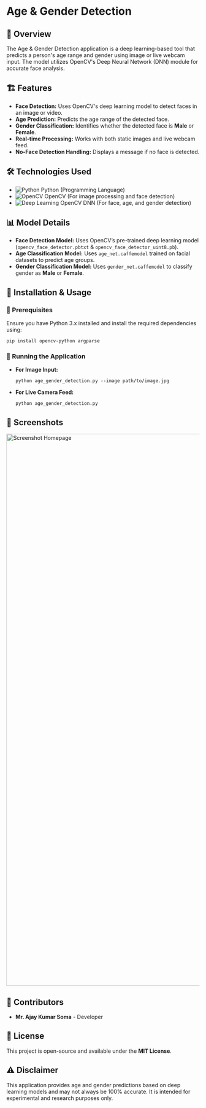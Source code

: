 <!DOCTYPE html>
<html lang="en">
<head>
    <meta charset="UTF-8">
    <meta name="viewport" content="width=device-width, initial-scale=1.0">
</head>
<body>

<h1>Age & Gender Detection</h1>

<h2>📌 Overview</h2>
<p>
The Age & Gender Detection application is a deep learning-based tool that predicts a person's age range and gender using image or live webcam input. The model utilizes OpenCV's Deep Neural Network (DNN) module for accurate face analysis.
</p>

<h2>🏗 Features</h2>
<ul>
    <li><b>Face Detection:</b> Uses OpenCV's deep learning model to detect faces in an image or video.</li>
    <li><b>Age Prediction:</b> Predicts the age range of the detected face.</li>
    <li><b>Gender Classification:</b> Identifies whether the detected face is <b>Male</b> or <b>Female</b>.</li>
    <li><b>Real-time Processing:</b> Works with both static images and live webcam feed.</li>
    <li><b>No-Face Detection Handling:</b> Displays a message if no face is detected.</li>
</ul>

<h2>🛠 Technologies Used</h2>
<ul>
    <li><img src="https://img.shields.io/badge/-Python-333333?style=flat&logo=python" alt="Python"> Python (Programming Language)</li>
    <li><img src="https://img.shields.io/badge/-OpenCV-333333?style=flat&logo=opencv" alt="OpenCV"> OpenCV (For image processing and face detection)</li>
    <li><img src="https://img.shields.io/badge/-Deep%20Learning-333333?style=flat" alt="Deep Learning"> OpenCV DNN (For face, age, and gender detection)</li>
</ul>

<h2>📊 Model Details</h2>
<ul>
    <li><b>Face Detection Model:</b> Uses OpenCV’s pre-trained deep learning model (<code>opencv_face_detector.pbtxt</code> & <code>opencv_face_detector_uint8.pb</code>).</li>
    <li><b>Age Classification Model:</b> Uses <code>age_net.caffemodel</code> trained on facial datasets to predict age groups.</li>
    <li><b>Gender Classification Model:</b> Uses <code>gender_net.caffemodel</code> to classify gender as <b>Male</b> or <b>Female</b>.</li>
</ul>

<h2>🚀 Installation & Usage</h2>

<h3>🔹 Prerequisites</h3>
<p>Ensure you have Python 3.x installed and install the required dependencies using:</p>
<pre><code>pip install opencv-python argparse</code></pre>

<h3>🔹 Running the Application</h3>
<ul>
    <li><b>For Image Input:</b></li>
    <pre><code>python age_gender_detection.py --image path/to/image.jpg</code></pre>
    <li><b>For Live Camera Feed:</b></li>
    <pre><code>python age_gender_detection.py</code></pre>
</ul>

<h2>📸 Screenshots</h2>
<p> <img width="1440" alt="Screenshot Homepage" src="https://private-user-images.githubusercontent.com/147264239/418323505-af2d0723-5112-4c6d-aefa-d73f4e740dc3.png?jwt=eyJhbGciOiJIUzI1NiIsInR5cCI6IkpXVCJ9.eyJpc3MiOiJnaXRodWIuY29tIiwiYXVkIjoicmF3LmdpdGh1YnVzZXJjb250ZW50LmNvbSIsImtleSI6ImtleTUiLCJleHAiOjE3NDA4OTM0ODcsIm5iZiI6MTc0MDg5MzE4NywicGF0aCI6Ii8xNDcyNjQyMzkvNDE4MzIzNTA1LWFmMmQwNzIzLTUxMTItNGM2ZC1hZWZhLWQ3M2Y0ZTc0MGRjMy5wbmc_WC1BbXotQWxnb3JpdGhtPUFXUzQtSE1BQy1TSEEyNTYmWC1BbXotQ3JlZGVudGlhbD1BS0lBVkNPRFlMU0E1M1BRSzRaQSUyRjIwMjUwMzAyJTJGdXMtZWFzdC0xJTJGczMlMkZhd3M0X3JlcXVlc3QmWC1BbXotRGF0ZT0yMDI1MDMwMlQwNTI2MjdaJlgtQW16LUV4cGlyZXM9MzAwJlgtQW16LVNpZ25hdHVyZT05NTViOGNiMWI2OWU4YTM5OWNjN2JiZDgzYjVlMWIyNGUyMTE2ZmMzZDdiMmVjYWE5Yjg0MjgyNWFjZGE0YTg0JlgtQW16LVNpZ25lZEhlYWRlcnM9aG9zdCJ9.MxDMVr8lSKea5ctdlEugrx8oBlv1mrdOrWieHbbFzwc"></p>

<h2>🤝 Contributors</h2>
<ul>
    <li><b>Mr. Ajay Kumar Soma</b> - Developer</li>
</ul>

<h2>📜 License</h2>
<p>
This project is open-source and available under the <b>MIT License</b>.
</p>

<h2>⚠️ Disclaimer</h2>
<p>
This application provides age and gender predictions based on deep learning models and may not always be 100% accurate. It is intended for experimental and research purposes only.
</p>

</body>
</html>
